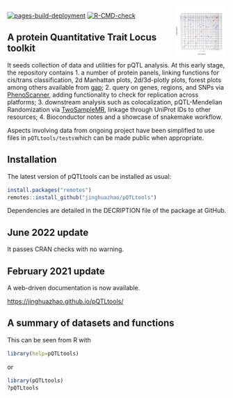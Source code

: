 
<img src="man/figures/logo.svg" align="right" alt="" width="120" />

<!-- badges: start -->

[![pages-build-deployment](https://github.com/jinghuazhao/pQTLtools/actions/workflows/pages/pages-build-deployment/badge.svg)](https://github.com/jinghuazhao/pQTLtools/actions/workflows/pages/pages-build-deployment)
[![R-CMD-check](https://github.com/jinghuazhao/pQTLtools/actions/workflows/R-CMD-check.yaml/badge.svg)](https://github.com/jinghuazhao/pQTLtools/actions/workflows/R-CMD-check.yaml)
<!-- badges: end -->

## A protein Quantitative Trait Locus toolkit

It seeds collection of data and utilities for pQTL analysis. At this
early stage, the repository contains 1. a number of protein panels,
linking functions for cis/trans classification, 2d Manhattan plots,
2d/3d-plotly plots, forest plots among others available from
[gap](https://github.com/jinghuazhao/R/tree/master/gap); 2. query on
genes, regions, and SNPs via
[PhenoScanner](http://www.phenoscanner.medschl.cam.ac.uk/), adding
functionality to check for replication across platforms; 3. downstream
analysis such as colocalization, pQTL-Mendelian Randomization via
[TwoSampleMR](https://github.com/MRCIEU/TwoSampleMR), linkage through
UniProt IDs to other resources; 4. Bioconductor notes and a showcase of
snakemake workflow.

Aspects involving data from ongoing project have been simplified to use
files in `pQTLtools/tests`which can be made public when appropriate.

## Installation

The latest version of pQTLtools can be installed as usual:

``` r
install.packages("remotes")
remotes::install_github("jinghuazhao/pQTLtools")
```

Dependencies are detailed in the DECRIPTION file of the package at
GitHub.

## June 2022 update

It passes CRAN checks with no warning.

## February 2021 update

A web-driven documentation is now available.

<https://jinghuazhao.github.io/pQTLtools/>

## A summary of datasets and functions

This can be seen from R with

``` r
library(help=pQTLtools)
```

or

``` r
library(pQTLtools)
?pQTLtools
```
